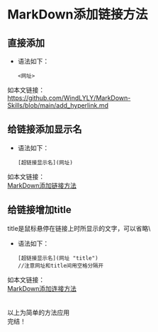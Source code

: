 # MarkDown添加链接方法
## 直接添加
* 语法如下：
    ```
    <网址>
    ```
如本文链接：\
<https://github.com/WindLYLY/MarkDown-Skills/blob/main/add_hyperlink.md>
## 给链接添加显示名
* 语法如下：
    ```
    [超链接显示名](网址)
    ```
如本文链接：\
[MarkDown添加链接方法](https://github.com/WindLYLY/MarkDown-Skills/blob/main/add_hyperlink.md)
## 给链接增加title
title是鼠标悬停在链接上时所显示的文字，可以省略\
* 语法如下：
    ```
    [超链接显示名](网址 "title")
    //注意网址和title间用空格分隔开
    ```
如本文链接：\
[MarkDown添加连接方法](https://github.com/WindLYLY/MarkDown-Skills/blob/main/add_hyperlink.md "这里显示title")
\
\
\
以上为简单的方法应用\
完结！